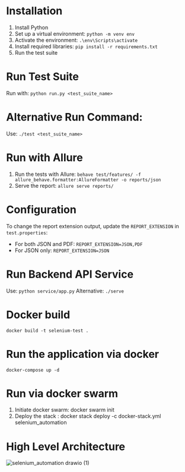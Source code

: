 # Installation
1. Install Python
2. Set up a virtual environment: `python -m venv env`
3. Activate the environment: `.\env\Scripts\activate`
4. Install required libraries: `pip install -r requirements.txt`
5. Run the test suite

# Run Test Suite
Run with: `python run.py <test_suite_name>`

# Alternative Run Command:
Use: `./test <test_suite_name>`

# Run with Allure
1. Run the tests with Allure: `behave test/features/ -f allure_behave.formatter:AllureFormatter -o reports/json`
2. Serve the report: `allure serve reports/`

# Configuration
To change the report extension output, update the `REPORT_EXTENSION` in `test.properties`:
- For both JSON and PDF: `REPORT_EXTENSION=JSON,PDF`
- For JSON only: `REPORT_EXTENSION=JSON`

# Run Backend API Service
Use: `python service/app.py`
Alternative: `./serve`

# Docker build
`docker build -t selenium-test .`     

# Run the application via docker
`docker-compose up -d`

# Run via docker swarm
1. Initiate docker swarm: docker swarm init
2. Deploy the stack : docker stack deploy -c docker-stack.yml selenium_automation

# High Level Architecture
![selenium_automation drawio (1)](https://github.com/user-attachments/assets/5b4561fc-d4b3-492f-943e-141c35b1b2e8)
